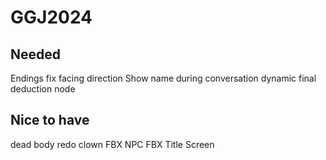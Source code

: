 # GGJ2024

## Needed
Endings
fix facing direction
Show name during conversation
dynamic final deduction node

## Nice to have
dead body
redo clown FBX
NPC FBX
Title Screen